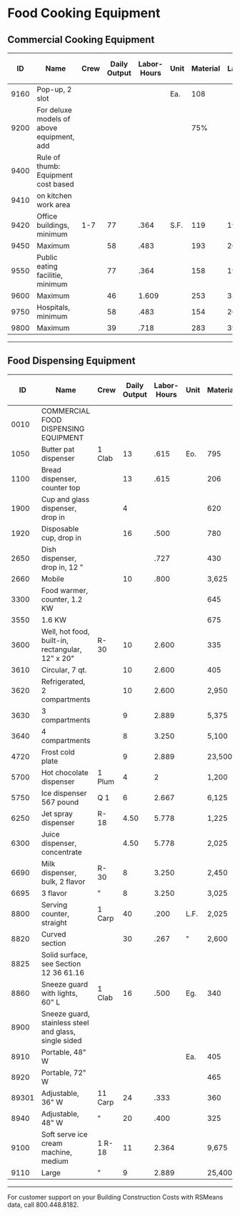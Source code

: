 # Food Cooking Equipment

## Commercial Cooking Equipment

| ID   | Name                                                      | Crew   | Daily Output | Labor-Hours | Unit | Material | Labor    | Equipment | Total     | Total Incl O&P |
|------|-----------------------------------------------------------|--------|-------------|-------------|------|----------|----------|-----------|-----------|----------------|
| 9160 | Pop-up, 2 slot                                            |        |             |             | Ea.  | 108      |          |           | 108       | 119            |
| 9200 | For deluxe models of above equipment, add                 |        |             |             |      | 75%      |          |           |           |                |
| 9400 | Rule of thumb: Equipment cost based                       |        |             |             |      |          |          |           |           |                |
| 9410 | on kitchen work area                                      |        |             |             |      |          |          |           |           |                |
| 9420 | Office buildings, minimum                                 | 1-7    | 77          | .364        | S.F. | 119      | 19.90    |           | 138.90    | 161            |
| 9450 | Maximum                                                   |        | 58          | .483        |      | 193      | 26.50    |           | 219.50    | 252            |
| 9550 | Public eating facilitie, minimum                          |        | 77          | .364        |      | 158      | 19.90    |           | 177.90    | 204            |
| 9600 | Maximum                                                   |        | 46          | 1.609       |      | 253      | 33.50    |           | 286.50    | 330            |
| 9750 | Hospitals, minimum                                        |        | 58          | .483        |      | 154      | 26.50    |           | 180.50    | 209            |
| 9800 | Maximum                                                   |        | 39          | .718        |      | 283      | 39       |           | 322       | 370            |

---

## Food Dispensing Equipment

| ID   | Name                                                      | Crew   | Daily Output | Labor-Hours | Unit | Material | Labor    | Equipment | Total     | Total Incl O&P |
|------|-----------------------------------------------------------|--------|-------------|-------------|------|----------|----------|-----------|-----------|----------------|
| 0010 | COMMERCIAL FOOD DISPENSING EQUIPMENT                      |        |             |             |      |          |          |           |           |                |
| 1050 | Butter pat dispenser                                      | 1 Clab | 13          | .615        | Eo.  | 795      | 281233   |           | 823       | 910            |
| 1100 | Bread dispenser, counter top                              |        | 13          | .615        |      | 206      | 28       |           | 234       | 269            |
| 1900 | Cup and glass dispenser, drop in                          |        | 4           |             |      | 620      | 91       |           | 711       | 820            |
| 1920 | Disposable cup, drop in                                   |        | 16          | .500        |      | 780      |          |           | 803       | 895            |
| 2650 | Dish dispenser, drop in, 12 "                             |        |             | .727        |      | 430      |          |           | 463       | 525            |
| 2660 | Mobile                                                    |        | 10          | .800        |      | 3,625    | 36.50    |           | 3,661.50  | 4,025          |
| 3300 | Food warmer, counter, 1.2 KW                              |        |             |             |      | 645      |          |           | 645       | 705            |
| 3550 | 1.6 KW                                                    |        |             |             |      | 675      |          |           | 675       | 740            |
| 3600 | Well, hot food, built-in, rectangular, 12" x 20"          | R-30   | 10          | 2.600       |      | 335      | 140      |           | 475       | 580            |
| 3610 | Circular, 7 qt.                                           |        | 10          | 2.600       |      | 405      | 140      |           | 545       | 655            |
| 3620 | Refrigerated, 2 compartments                              |        | 10          | 2.600       |      | 2,950    | 140      |           | 3,090     | 3,450          |
| 3630 | 3 compartments                                            |        | 9           | 2.889       |      | 5,375    | 155      |           | 5,530     | 6,150          |
| 3640 | 4 compartments                                            |        | 8           | 3.250       |      | 5,100    | 174      |           | 5,274     | 5,850          |
| 4720 | Frost cold plate                                          |        | 9           | 2.889       |      | 23,500   | 155      |           | 23,655    | 26,100         |
| 5700 | Hot chocolate dispenser                                   | 1 Plum | 4           | 2           |      | 1,200    | 140      |           | 1,340     | 1,525          |
| 5750 | Ice dispenser 567 pound                                   | Q 1    | 6           | 2.667       |      | 6,125    | 168      |           | 6,293     | 6,975          |
| 6250 | Jet spray dispenser                                       | R-18   | 4.50        | 5.778       |      | 1,225    | 335      |           | 1,560     | 1,850          |
| 6300 | Juice dispenser, concentrate                              |        | 4.50        | 5.778       |      | 2,025    | 335      |           | 2,360     | 2,725          |
| 6690 | Milk dispenser, bulk, 2 flavor                            | R-30   | 8           | 3.250       |      | 2,450    | 174      |           | 2,624     | 2,950          |
| 6695 | 3 flavor                                                  | "      | 8           | 3.250       |      | 3,025    | 174      |           | 3,199     | 3,575          |
| 8800 | Serving counter, straight                                 | 1 Carp | 40          | .200        | L.F. | 2,025    | 11.25    |           | 2,036.25  | 2,275          |
| 8820 | Curved section                                            |        | 30          | .267        | "    | 2,600    | 15       |           | 2,615     | 2,900          |
| 8825 | Solid surface, see Section 12 36 61.16                    |        |             |             |      |          |          |           |           |                |
| 8860 | Sneeze guard with lights, 60" L                           | 1 Clab | 16          | .500        | Eg.  | 340      | 23       |           | 363       | 410            |
| 8900 | Sneeze guard, stainless steel and glass, single sided     |        |             |             |      |          |          |           |           |                |
| 8910 | Portable, 48" W                                           |        |             |             | Ea.  | 405      |          |           | 405       | 445            |
| 8920 | Portable, 72" W                                           |        |             |             |      | 465      |          |           | 465       | 510            |
| 89301| Adjustable, 36" W                                         | 11 Carp| 24          | .333        |      | 360      | 18.75    |           | 378.75    | 425            |
| 8940 | Adjustable, 48" W                                         | "      | 20          | .400        |      | 325      | 22.50    |           | 347.50    | 395            |
| 9100 | Soft serve ice cream machine, medium                      | 1 R-18 | 11          | 2.364       |      | 9,675    | 137      |           | 9,812     | 10,800         |
| 9110 | Large                                                     | "      | 9           | 2.889       |      | 25,400   | 168      |           | 25,568    | 28,200         |

---

For customer support on your Building Construction Costs with RSMeans data, call 800.448.8182.
